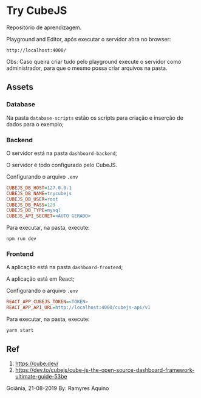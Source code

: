 # Try CubeJS
Repositório de aprendizagem.

Playground and Editor, após executar o servidor abra no browser:

`http://localhost:4000/`

Obs: Caso queira criar tudo pelo playground execute o servidor como administrador, para que o mesmo possa criar arquivos na pasta.

## Assets
### Database
Na pasta `database-scripts` estão os scripts para criação e inserção de dados para o exemplo;

### Backend
O servidor está na pasta `dashboard-backend`;

O servidor é todo configurado pelo CubeJS.

Configurando o arquivo `.env`

```ini
CUBEJS_DB_HOST=127.0.0.1
CUBEJS_DB_NAME=trycubejs
CUBEJS_DB_USER=root
CUBEJS_DB_PASS=123
CUBEJS_DB_TYPE=mysql
CUBEJS_API_SECRET=<AUTO GERADO>
```

Para executar, na pasta, execute:

`npm run dev` 



### Frontend
A aplicação está na pasta `dashboard-frontend`;

A aplicação está em React;

Configurando o arquivo `.env`

```ini
REACT_APP_CUBEJS_TOKEN=<TOKEN>
REACT_APP_API_URL=http://localhost:4000/cubejs-api/v1
```

Para executar, na pasta, execute:

`yarn start`


## Ref
1. https://cube.dev/
1. https://dev.to/cubejs/cube-js-the-open-source-dashboard-framework-ultimate-guide-53be


Goiânia, 21-08-2019
By: Ramyres Aquino